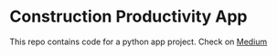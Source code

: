 # Construction Productivity App

This repo contains code for a python app project. Check on [Medium](https://medium.com/@danmarques.ai/construction-productivity-app-in-streamlit-ea93514cb343)

